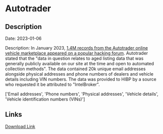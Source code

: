 # Autotrader

## Description

Date: 2023-01-06

Description:
In January 2023, <a href="https://thecyberexpress.com/data1-4-million-autotrader-user-exposed/" target="_blank" rel="noopener">1.4M records from the Autotrader online vehicle marketplace appeared on a popular hacking forum</a>. Autotrader stated that the &quot;data in question relates to aged listing data that was generally publicly available on our site at the time and open to automated collection methods&quot;. The data contained 20k unique email addresses alongside physical addresses and phone numbers of dealers and vehicle details including VIN numbers. The data was provided to HIBP by a source who requested it be attributed to &quot;IntelBroker&quot;.


['Email addresses', 'Phone numbers', 'Physical addresses', 'Vehicle details', 'Vehicle identification numbers (VINs)']

## Links

[Download Link](https://link-to.net/1229997/62.43618657700567/dynamic/?r=YXV0b3RyYWRlci5jb20=)